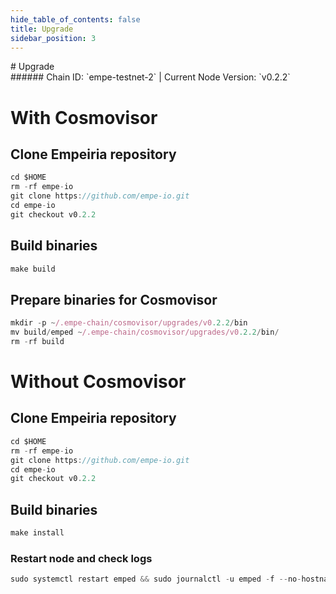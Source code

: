 ```yaml
---
hide_table_of_contents: false
title: Upgrade
sidebar_position: 3
---
```


<div class="h1-with-icon icon-empeiria">
# Upgrade
</div>
###### Chain ID: `empe-testnet-2` | Current Node Version: `v0.2.2`

# With Cosmovisor
## Clone Empeiria repository
```js
cd $HOME
rm -rf empe-io
git clone https://github.com/empe-io.git
cd empe-io
git checkout v0.2.2
 ```

## Build binaries
```js
make build
 ```

## Prepare binaries for Cosmovisor
```js
mkdir -p ~/.empe-chain/cosmovisor/upgrades/v0.2.2/bin
mv build/emped ~/.empe-chain/cosmovisor/upgrades/v0.2.2/bin/
rm -rf build
```

# Without Cosmovisor
## Clone Empeiria repository
```js
cd $HOME
rm -rf empe-io
git clone https://github.com/empe-io.git
cd empe-io
git checkout v0.2.2
 ```

## Build binaries
```js
make install
 ```

### Restart node and check logs
```js
sudo systemctl restart emped && sudo journalctl -u emped -f --no-hostname -o cat
```